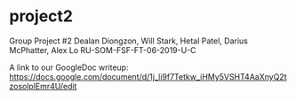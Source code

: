 # project2
Group Project #2 
Dealan Diongzon, Will Stark, Hetal Patel, Darius McPhatter, Alex Lo
RU-SOM-FSF-FT-06-2019-U-C

A link to our GoogleDoc writeup:
https://docs.google.com/document/d/1j_li9f7Tetkw_iHMy5VSHT4AaXnyQ2tzosolplEmr4U/edit

